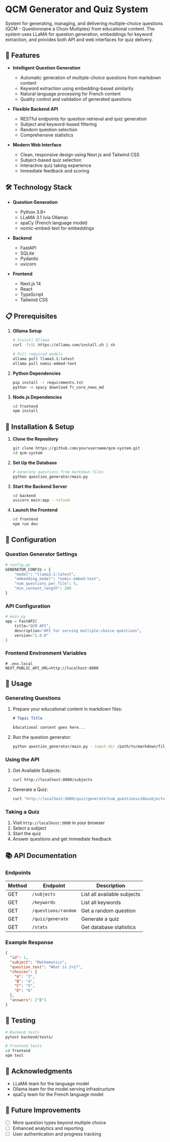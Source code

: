 # QCM Generator and Quiz System

System for generating, managing, and delivering multiple-choice questions (QCM - Questionnaire à Choix Multiples) from educational content. The system uses LLaMA for question generation, embeddings for keyword extraction, and provides both API and web interfaces for quiz delivery.


## 🌟 Features

- **Intelligent Question Generation**
  - Automatic generation of multiple-choice questions from markdown content
  - Keyword extraction using embedding-based similarity
  - Natural language processing for French content
  - Quality control and validation of generated questions

- **Flexible Backend API**
  - RESTful endpoints for question retrieval and quiz generation
  - Subject and keyword-based filtering
  - Random question selection
  - Comprehensive statistics

- **Modern Web Interface**
  - Clean, responsive design using Next.js and Tailwind CSS
  - Subject-based quiz selection
  - Interactive quiz taking experience
  - Immediate feedback and scoring

## 🛠️ Technology Stack

- **Question Generation**
  - Python 3.8+
  - LLaMA 3.1 (via Ollama)
  - spaCy (French language model)
  - nomic-embed-text for embeddings

- **Backend**
  - FastAPI
  - SQLite
  - Pydantic
  - uvicorn

- **Frontend**
  - Next.js 14
  - React
  - TypeScript
  - Tailwind CSS

## 📋 Prerequisites

1. **Ollama Setup**
   ```bash
   # Install Ollama
   curl -fsSL https://ollama.com/install.sh | sh
   
   # Pull required models
   ollama pull llama3.1:latest
   ollama pull nomic-embed-text
   ```

2. **Python Dependencies**
   ```bash
   pip install -r requirements.txt
   python -m spacy download fr_core_news_md
   ```

3. **Node.js Dependencies**
   ```bash
   cd frontend
   npm install
   ```

## 🚀 Installation & Setup

1. **Clone the Repository**
   ```bash
   git clone https://github.com/yourusername/qcm-system.git
   cd qcm-system
   ```

2. **Set Up the Database**
   ```bash
   # Generate questions from markdown files
   python question_generator/main.py
   ```

3. **Start the Backend Server**
   ```bash
   cd backend
   uvicorn main:app --reload
   ```

4. **Launch the Frontend**
   ```bash
   cd frontend
   npm run dev
   ```

## 🔧 Configuration

### Question Generator Settings

```python
# config.py
GENERATOR_CONFIG = {
    "model": "llama3.1:latest",
    "embedding_model": "nomic-embed-text",
    "num_questions_per_file": 5,
    "min_content_length": 200
}
```

### API Configuration

```python
# main.py
app = FastAPI(
    title="QCM API",
    description="API for serving multiple-choice questions",
    version="1.0.0"
)
```

### Frontend Environment Variables

```env
# .env.local
NEXT_PUBLIC_API_URL=http://localhost:8000
```

## 🎯 Usage

### Generating Questions

1. Prepare your educational content in markdown files:
   ```markdown
   # Topic Title
   
   Educational content goes here...
   ```

2. Run the question generator:
   ```bash
   python question_generator/main.py --input-dir /path/to/markdown/files
   ```

### Using the API

1. Get Available Subjects:
   ```bash
   curl http://localhost:8000/subjects
   ```

2. Generate a Quiz:
   ```bash
   curl "http://localhost:8000/quiz/generate?num_questions=10&subject=Mathematics"
   ```

### Taking a Quiz

1. Visit `http://localhost:3000` in your browser
2. Select a subject
3. Start the quiz
4. Answer questions and get immediate feedback

## 📚 API Documentation

### Endpoints

| Method | Endpoint | Description |
|--------|----------|-------------|
| GET | `/subjects` | List all available subjects |
| GET | `/keywords` | List all keywords |
| GET | `/questions/random` | Get a random question |
| GET | `/quiz/generate` | Generate a quiz |
| GET | `/stats` | Get database statistics |

### Example Response

```json
{
  "id": 1,
  "subject": "Mathematics",
  "question_text": "What is 2+2?",
  "choices": {
    "A": "3",
    "B": "4",
    "C": "5",
    "D": "6"
  },
  "answers": ["B"]
}
```

## 🧪 Testing

```bash
# Backend tests
pytest backend/tests/

# Frontend tests
cd frontend
npm test
```

## 👏 Acknowledgments

- LLaMA team for the language model
- Ollama team for the model serving infrastructure
- spaCy team for the French language model


## 🔮 Future Improvements

- [ ] More question types beyond multiple choice
- [ ] Enhanced analytics and reporting
- [ ] User authentication and progress tracking
